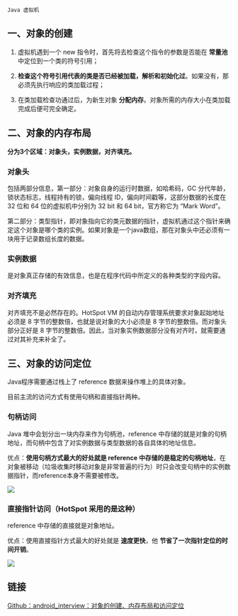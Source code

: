 `Java 虚拟机`

## 一、**对象的创建**

1. 虚拟机遇到一个 new 指令时，首先将去检查这个指令的参数是否能在 **常量池** 中定位到一个类的符号引用；

2. **检查这个符号引用代表的类是否已经被加载，解析和初始化过**。如果没有，那必须先执行响应的类加载过程；

3. 在类加载检查功通过后，为新生对象 **分配内存**。对象所需的内存大小在类加载完成后便可完全确定。

## 二、对象的内存布局

**分为3个区域：对象头，实例数据，对齐填充。**

### 对象头

包括两部分信息，第一部分：对象自身的运行时数据，如哈希码，GC 分代年龄，锁状态标志，线程持有的锁，偏向线程 ID，偏向时间戳等，这部分数据的长度在 32 位和 64 位的虚拟机中分别为 32 bit 和 64 bit，官方称它为 “Mark Word”。

第二部分：类型指针，即对象指向它的类元数据的指针，虚拟机通过这个指针来确定这个对象是哪个类的实例。如果对象是一个java数组，那在对象头中还必须有一块用于记录数组长度的数据。

### 实例数据

是对象真正存储的有效信息，也是在程序代码中所定义的各种类型的字段内容。

### 对齐填充

对齐填充不是必然存在的。HotSpot VM 的自动内存管理系统要求对象起始地址必须是 8 字节的整数倍，也就是说对象的大小必须是 8 字节的整数倍。而对象头部分正好是 8 字节的整数倍。因此，当对象实例数据部分没有对齐时，就需要通过对其补充来补全了。

## 三、对象的访问定位

Java程序需要通过栈上了 reference 数据来操作堆上的具体对象。

目前主流的访问方式有使用句柄和直接指针两种。

### 句柄访问

Java 堆中会划分出一块内存来作为句柄池，reference 中存储的就是对象的句柄地址，而句柄中包含了对实例数据与类型数据的各自具体的地址信息。

优点：**使用句柄方式最大的好处就是 reference 中存储的是稳定的句柄地址**，在对象被移动（垃圾收集时移动对象是非常普遍的行为）时只会改变句柄中的实例数据指针，而reference本身不需要被修改。

![](../assets/Java对象句柄访问.png)

### 直接指针访问（HotSpot 采用的是这种）

reference 中存储的直接就是对象地址。  

优点：使用直接指针方式最大的好处就是 **速度更快**，他 **节省了一次指针定位的时间开销**。

![](../assets/Java对象指针访问.png)

## 链接

[Github：android_interview：对象的创建、内存布局和访问定位](https://github.com/LRH1993/android_interview/blob/master/java/virtual-machine/object.md)

  